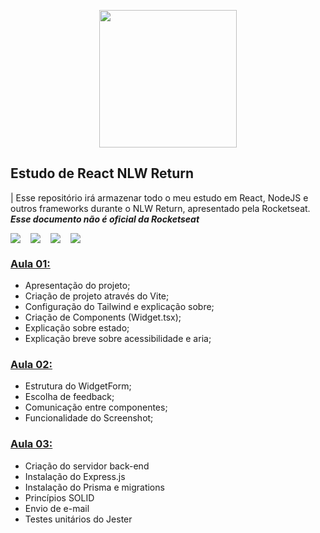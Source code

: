 <p align="center">
  <img src="https://storage.googleapis.com/golden-wind/github/rocketseat-logo.svg" style="color: #121214;" width="220px" />
</p>

## Estudo de React NLW Return 
| Esse repositório irá armazenar todo o meu estudo em React, NodeJS e outros frameworks durante o NLW Return, apresentado pela Rocketseat. _**Esse documento não é oficial da Rocketseat**_

<div style="display:flex">
  <a style="margin-right:1rem"href="https://reactjs.org">
    <img src="https://img.shields.io/badge/React-20232A?style=for-the-badge&logo=react&logoColor=61DAFB">
  </a>
  <a style="margin-right:1rem" href="https://nodejs.org/">
    <img src="https://img.shields.io/badge/Node.js-43853D?style=for-the-badge&logo=node.js&logoColor=white">
  </a>
  <a style="margin-right:1rem" href="https://www.typescriptlang.org/">
    <img src="https://img.shields.io/badge/TypeScript-007ACC?style=for-the-badge&logo=typescript&logoColor=white">
  </a>
  <a href="https://www.typescriptlang.org/">
    <img src="https://img.shields.io/badge/Tailwind_CSS-38B2AC?style=for-the-badge&logo=tailwind-css&logoColor=white">
  </a>
</div>

### [Aula 01:](https://github.com/DwarfThief/NLW-aulas/tree/master/aula-1)
  - Apresentação do projeto;
  - Criação de projeto através do Vite;
  - Configuração do Tailwind e explicação sobre;
  - Criação de Components (Widget.tsx);
  - Explicação sobre estado;
  - Explicação breve sobre acessibilidade e aria;

### [Aula 02:](https://github.com/DwarfThief/NLW-aulas/tree/master/aula-2)
  - Estrutura do WidgetForm;
  - Escolha de feedback;
  - Comunicação entre componentes;
  - Funcionalidade do Screenshot;

### [Aula 03:](https://github.com/DwarfThief/NLW-aulas/tree/master/aula-2)
  - Criação do servidor back-end
  - Instalação do Express.js
  - Instalação do Prisma e migrations
  - Princípios SOLID
  - Envio de e-mail
  - Testes unitários do Jester